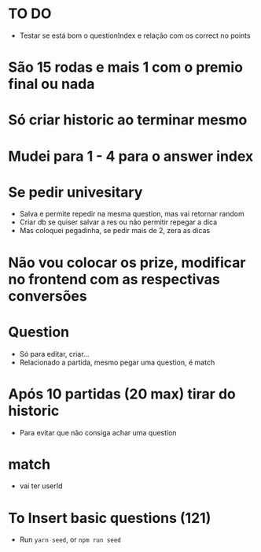 # TO DO
- Testar se está bom o questionIndex e relação com os correct no points

# São 15 rodas e mais 1 com o premio final ou nada


# Só criar historic ao terminar mesmo

# Mudei para 1 - 4 para o answer index

# Se pedir univesitary
- Salva e permite repedir na mesma question, mas vai retornar random
- Criar db se quiser salvar a res ou não permitir repegar a dica
- Mas coloquei pegadinha, se pedir mais de 2, zera as dicas

# Não vou colocar os prize, modificar no frontend com as respectivas conversões

# Question
- Só para editar, criar...
- Relacionado a partida, mesmo pegar uma question, é match

# Após 10 partidas (20 max) tirar do historic
- Para evitar que não consiga achar uma question

# match
- vai ter userId


# To Insert basic questions (121)
- Run ````yarn seed````, or ````npm run seed````



